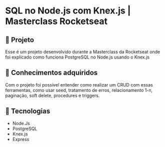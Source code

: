 # SQL no Node.js com Knex.js | Masterclass Rocketseat

## 👷 Projeto

Esse é um projeto desenvolvido durante a Masterclass da Rocketseat onde foi explicado como funciona PostgreSQL no Node.js usando o Knex.js

## 🧠 Conhecimentos adquiridos

Com o projeto foi possível entender como realizar um CRUD com essas ferramentas, como usar seed, tratamento de erros, relacionamento 1-n, paginação, soft delete, procedures e triggers.

## 🚀 Tecnologias
  - Node.Js
  - PostgreSQL
  - Knex.js
  - Express
